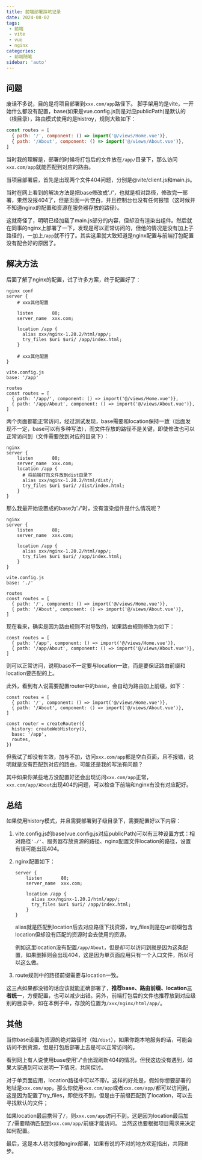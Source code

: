 ```yaml
---
title: 前端部署踩坑记录
date: 2024-08-02
tags:
 - 前端
 - vite
 - vue
 - nginx
categories: 
 - 前端随笔
sidebar: 'auto'
---
```

## 问题
废话不多说，目的是将项目部署到```xxx.com/app```路径下。
脚手架用的是vite，一开始什么都没有配置，base(如果是vue.config.js则是对应publicPath)是默认的（根目录），路由模式使用的是histroy，规则大致如下：
```js
const routes = [
  { path: '/', component: () => import('@/views/Home.vue')},
  { path: '/About', component: () => import('@/views/About.vue')},
]
```
当时我的理解是，部署的时候将打包后的文件放在```/app/```目录下，那么访问```xxx.com/app```就能匹配到对应的路由。

当项目部署后，首先是出现两个文件404问题，分别是@vite/client.js和main.js。

当时在网上看到的解决方法是把base修改成'./'，也就是相对路径，修改完一部署，果然没报404了，但是页面一片空白，并且控制台也没有任何报错（这时候并不知道nginx的配置和资源在服务器存放的路径）。

这就奇怪了，明明已经加载了main.js部分的内容，但却没有渲染出组件。然后就在同事的nginx上部署了一下，发现是可以正常访问的，但他的情况是没有加上子路径的，一加上```/app```就不行了。其实这里就大致知道是nginx配置与前端打包配置没有配合好的原因了。

## 解决方法
后面了解了nginx的配置，试了许多方案，终于配置好了：
```
nginx conf
server {
    # xxx其他配置

    listen       80;
    server_name  xxx.com;

    location /app {
      alias xxx/nginx-1.20.2/html/app/;
      try_files $uri $uri/ /app/index.html;
    }

    # xxx其他配置
}

vite.config.js
base: '/app'

routes
const routes = [
  { path: '/app/', component: () => import('@/views/Home.vue')},
  { path: '/app/About', component: () => import('@/views/About.vue')},
]
```
两个页面都能正常访问，经过测试发现，base需要和location保持一致（后面发现不一定，base可以有多种写法），而文件存放的路径不是关键，即使修改也可以正常访问到（文件需要放到对应的目录下）：
```
nginx
server {
    listen       80;
    server_name  xxx.com;
    location /app {
      # 将前端打包文件放到dist目录下
      alias xxx/nginx-1.20.2/html/dist/;
      try_files $uri $uri/ /dist/index.html;
    }
}
```

那么我最开始设置成的base为'./'时，没有渲染组件是什么情况呢？
```
nginx
server {
    listen       80;
    server_name  xxx.com;

    location /app {
      alias xxx/nginx-1.20.2/html/app/;
      try_files $uri $uri/ /app/index.html;
    }
}

vite.config.js
base: './'

routes
const routes = [
  { path: '/', component: () => import('@/views/Home.vue')},
  { path: '/About', component: () => import('@/views/About.vue')},
]
```
现在看来，确实是因为路由规则不对导致的，如果路由规则修改为如下：
```
const routes = [
  { path: '/app', component: () => import('@/views/Home.vue')},
  { path: '/app/About', component: () => import('@/views/About.vue')},
]
```
则可以正常访问，说明base不一定要与location一致，而是要保证路由前缀和location要匹配的上。

此外，看到有人说需要配置router中的base，会自动为路由加上前缀，如下：
```
const routes = [
  { path: '/', component: () => import('@/views/Home.vue')},
  { path: '/About', component: () => import('@/views/About.vue')},
]

const router = createRouter({
  history: createWebHistory(),
  base: '/app',
  routes,
})
```
但我试了却没有生效，加与不加，访问```xxx.com/app```都是空白页面，且不报错，说明就是没有匹配到对应的路由，可能还是我的写法有问题？

其中如果你某些地方没配置好还会出现访问```xxx.com/app```正常，```xxx.com/app/About```出现404的问题，可以检查下前端和nginx有没有对应配好。

## 总结
如果使用history模式，并且需要部署到子级目录下，需要配置好以下内容：

1. vite.config.js的base(vue.config.js对应publicPath)可以有三种设置方式：相对路径```'./'```、服务器存放资源的路径、nginx配置文件location的路径，设置有误可能出现404。
2. nginx配置如下：
    ```
    server {
        listen       80;
        server_name  xxx.com;

        location /app {
          alias xxx/nginx-1.20.2/html/app/;
          try_files $uri $uri/ /app/index.html;
        }
    }
    ```
    alias就是匹配到location后去对应路径下找资源，try_files则是在url前缀包含location但却没有匹配的资源时会去使用的资源。

    例如这里location没有配置```/app/About```，但是却可以访问到就是因为这条配置，如果删掉则会出现404，这是因为单页面应用只有一个入口文件，所以可以这么做。
3. route规则中的路径前缀需要与location一致。

这三点如果都没错的话应该就能正确部署了，**推荐base、路由前缀、location三者统一**，方便配置，也可以减少出错。另外，前端打包后的文件也推荐放到对应级别的目录中，如在本例子中，存放的位置为```/xxx/nginx/html/app/```。

## 其他
当你base设置为资源的绝对路径时（如```/dist```），如果你跑本地服务的话，可能会访问不到资源，但是打包后部署上去是可以正常访问的。

看到网上有人说使用base使用'./'会出现刷新404的情况，但我这边没有遇到，如果大家遇到可以说明一下情况，共同探讨。

对于单页面应用，location路径中可以不带/。这样的好处是，假如你想要部署的地址是```xxx.com/app```，那么你使用```xxx.com/app```或者```xxx.com/app/```都可以访问到，这是因为配置了try_files，即使找不到，但是由于前缀匹配到了location，可以去寻找默认的文件；

如果location最后携带了```/```，则```xxx.com/app```访问不到。这是因为location最后加了```/```需要精确匹配到```xxx.com/app/```前缀才能访问。
当然这也要根据项目需求来决定如何配置。

最后，这是本人初次接触nginx部署，如果有说的不对的地方欢迎指出，共同进步。